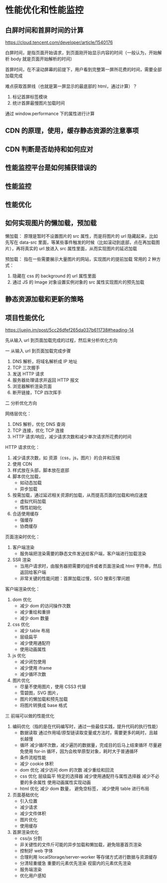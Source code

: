 # 性能优化和性能监控

## 白屏时间和首屏时间的计算

https://cloud.tencent.com/developer/article/1540176

白屏时间，是指页面开始请求，到页面刚开始显示内容的时间（一般认为，开始解析 body 就是页面开始解析的时间）

首屏时间，在不滚动屏幕的前提下，用户看到完整第一屏所花费的时间，需要全部加载完成

难点获取首屏线（也就是第一屏显示的最底部的 html，通过计算）？

1. 标记首屏标签模块
2. 统计首屏最慢图片加载时间

通过 window.performance 下的属性进行计算

## CDN 的原理，使用，缓存静态资源的注意事项

## CDN 判断是否劫持和如何应对

## 性能监控平台是如何捕获错误的

## 性能监控

## 性能优化

## 如何实现图片的懒加载，预加载

懒加载：
原理是暂时不设置图片的 src 属性，而是将图片的 url 隐藏起来，比如先写在 data-src 里面，等某些事件触发的时候（比如滚动到底部，点在再加载图片），再将真实的 url 放进入 src 属性里面，从而实现图片的延迟加载

预加载：
指在一些需要展示大量图片的网站，实现图片的提前加载
常用的 2 种方式：

1. 隐藏在 css 的 background 的 url 属性里面
2. 通过 JS 的 Image 对象设置实例对象的 src 属性实现图片的预先加载

## 静态资源加载和更新的策略

## 项目性能优化

https://juejin.im/post/5cc26dfef265da037b611738#heading-14

先从输入 url 到页面加载完成的过程，然后来分析优化方向

一 从输入 url 到页面加载完成步骤

1. DNS 解析，将域名解析成 IP 地址
2. TCP 三次握手
3. 发送 HTTP 请求
4. 服务器处理请求并返回 HTTP 报文
5. 浏览器解析渲染页面
6. 断开链接，TCP 四次挥手

二 分析优化方向

网络层优化：

1. DNS 解析，优化 DNS 查询
2. TCP 连接，优化 TCP 连接
3. HTTP 请求/响应，减少请求次数和减少单次请求所花费的时间

HTTP 请求优化：

1. 减少请求次数，如 资源（css，js，图片）的合并和压缩
2. 使用 CDN
3. 样式放在头部，脚本放在底部
4. 脚本优化加载，
   - 如动态加载
   - 异步加载
5. 按需加载，通过延迟相关资源的加载，从而提高页面的加载和响应速度
   - 虚拟代码加载
   - 惰性初始化
6. 合适使用缓存
   - 强缓存
   - 协商缓存

页面渲染时优化：

1. 客户端渲染
   - 服务端把渲染需要的静态文件发送给客户端，客户端进行加载渲染
2. SSR 渲染
   - 当用户请求时，由服务器把需要的组件或者页面渲染成 html 字符串，然后返回给客户端
   - 非常关键的性能问题：首屏加载过慢，SEO 搜索引擎问题

客户端渲染优化：

1. dom 优化
   - 减少 dom 的访问操作次数
   - 减少重绘和重排
   - 减少 dom 数量
2. css 优化
   - 减少 table 布局
   - 层级扁平
   - 减少使用通配符
   - 使用动画属性
3. js 优化
   - 减少闭包使用
   - 减少使用 iframe
   - 减少循环次数
4. 图片优化
   - 尽量不使用图片，使用 CSS3 代替
   - 雪碧图，SVG 图片，
   - 图片的懒加载和预先加载
   - 将图片转换成 base 格式

三 前端可以做的性能优化

1. 编码优化（指的是在代码编写时，通过一些最佳实践，提升代码的执行性能）
   - 数据读取
     通过作用域/原型链读取变量或方法时，需要更多的耗时，且越长越慢
   - 循环
     减少循环次数，减少遍历的数据量，完成目的后马上结束循环
     尽量避免使用 for-in 循环，因为会枚举原型对象，耗时大于普通循环
   - 条件流程性能
   - 减少 cookie 体积
   - dom 优化
     减少访问 dom 的次数
     减少重绘和回流
   - css 优化
     层级扁平
     特定的选择器
     减少使用通配符与属性选择器
     减少不必要的多余属性
     使用动画属性实现动画
   - html 优化
     减少 dom 数量，
     避免<img src="">空标签，
     减少使用 table 进行布局
2. 页面基础优化
   - 引入位置
   - 减少请求
   - 减少文件体积
   - 图片优化
   - 使用缓存
3. 首屏渲染优化
   - css/js 分割
   - 非关键性的文件斤可能的异步加载和懒加载，避免阻塞首页渲染
   - 控制好 web 字体
   - 合理利用 localStorage/server-worker 等存储方式进行数据与资源缓存
   - 分清轻重缓急
     重要的元素优先渲染
     视窗内的元素优先渲染
   - 服务端渲染
   - 优化用户感知

